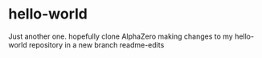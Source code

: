 # hello-world
Just another one. hopefully clone AlphaZero
making changes to my hello-world repository in a new branch readme-edits
